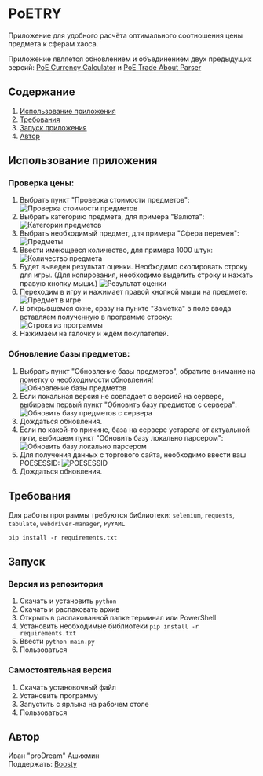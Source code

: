 # PoETRY

Приложение для удобного расчёта оптимального соотношения цены предмета к сферам хаоса.

Приложение является обновлением и объединением двух предыдущих
версий: [PoE Currency Calculator](https://github.com/proDreams/PoE-Currency-Calculator)
и [PoE Trade About Parser](https://github.com/proDreams/PoE-Trade-About-Parser)

## Содержание

1. [Использование приложения](#Содержание)
2. [Требования](#Требования)
3. [Запуск приложения](#Запуск)
4. [Автор](#Автор)

## Использование приложения

### Проверка цены:

1. Выбрать пункт "Проверка стоимости предметов":
   ![Проверка стоимости предметов](img/1.png)
2. Выбрать категорию предмета, для примера "Валюта":
   ![Категории предметов](img/2.png)
3. Выбрать необходимый предмет, для примера "Сфера перемен":
   ![Предметы](img/3.png)
4. Ввести имеющееся количество, для примера 1000 штук:
   ![Количество предмета](img/4.png)
5. Будет выведен результат оценки. Необходимо скопировать строку для игры.
   (Для копирования, необходимо выделить строку и нажать правую кнопку мыши.)
   ![Результат оценки](img/5.png)
6. Переходим в игру и нажимает правой кнопкой мыши на предмете:
   ![Предмет в игре](img/6.png)
7. В открывшемся окне, сразу на пункте "Заметка" в поле ввода вставляем полученную в программе строку:
   ![Строка из программы](img/7.png)
8. Нажимаем на галочку и ждём покупателей.

### Обновление базы предметов:

1. Выбрать пункт "Обновление базы предметов", обратите внимание на пометку о необходимости обновления!
   ![Обновление базы предметов](img/8.png)
2. Если локальная версия не совпадает с версией на сервере, выбираем первый пункт "Обновить базу предметов с сервера":
   ![Обновить базу предметов с сервера](img/9.png)
3. Дождаться обновления.
4. Если по какой-то причине, база на сервере устарела от актуальной лиги, выбираем пункт "Обновить базу локально
   парсером":
   ![Обновить базу локально парсером](img/10.png)
5. Для получения данных с торгового сайта, необходимо ввести ваш POESESSID:
   ![POESESSID](img/11.png)
6. Дождаться обновления.

## Требования

Для работы программы требуются библиотеки: `selenium`, `requests`, `tabulate`, `webdriver-manager`, `PyYAML`

```commandline
pip install -r requirements.txt
```

## Запуск

### Версия из репозитория

1. Скачать и установить `python`
2. Скачать и распаковать архив
3. Открыть в распакованной папке терминал или PowerShell
4. Установить необходимые библиотеки `pip install -r requirements.txt`
5. Ввести `python main.py`
6. Пользоваться

### Самостоятельная версия

1. Скачать установочный файл
2. Установить программу
3. Запустить с ярлыка на рабочем столе
4. Пользоваться

## Автор

Иван "proDream" Ашихмин  
Поддержать: [Boosty](https://boosty.to/prodream/donate)